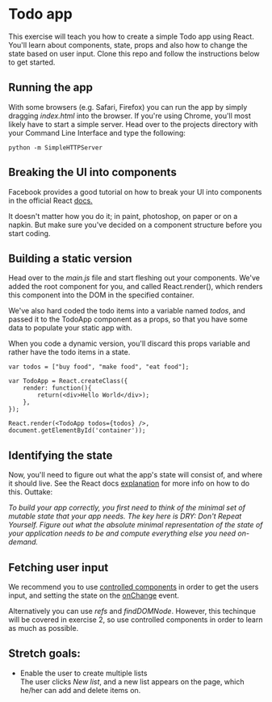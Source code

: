 # Todo app

This exercise will teach you how to create a simple Todo app using React. You'll learn about components, state, props and also how to change the state based on user input. Clone this repo and follow the instructions below to get started.

## Running the app

With some browsers (e.g. Safari, Firefox) you can run the app by simply dragging *index.html* into the browser. If you're using Chrome, you'll most likely have to start a simple server. Head over to the projects directory with your Command Line Interface and type the following:

	python -m SimpleHTTPServer

## Breaking the UI into components

Facebook provides a good tutorial on how to break your UI into components in the official React [docs.](http://facebook.github.io/react/docs/thinking-in-react.html#step-1-break-the-ui-into-a-component-hierarchy)  

It doesn't matter how you do it; in paint, photoshop, on paper or on a napkin. But make sure you've decided on a component structure before you start coding.

## Building a static version

Head over to the *main.js* file and start fleshing out your components. We've added the root component for you, and called React.render(), which renders this component into the DOM in the specified container.   

We've also hard coded the todo items into a variable named *todos*, and passed it to the TodoApp component as a props, so that you have some data to populate your static app with.

When you code a dynamic version, you'll discard this props variable and rather have the todo items in a state. 

	var todos = ["buy food", "make food", "eat food"];

	var TodoApp = React.createClass({
		render: function(){
			return(<div>Hello World</div>);
		},
	});

	React.render(<TodoApp todos={todos} />, document.getElementById('container'));


## Identifying the state

Now, you'll need to figure out what the app's state will consist of, and where it should live. See the React docs [explanation](https://facebook.github.io/react/docs/thinking-in-react.html#step-3-identify-the-minimal-but-complete-representation-of-ui-state) for more info on how to do this. Outtake:  

*To build your app correctly, you first need to think of the minimal set of mutable state that your app needs. The key here is DRY: Don't Repeat Yourself. Figure out what the absolute minimal representation of the state of your application needs to be and compute everything else you need on-demand.*   

## Fetching user input

We recommend you to use [controlled components](https://facebook.github.io/react/docs/forms.html#controlled-components) in order to get the users input, and setting the state on the [onChange](https://facebook.github.io/react/docs/forms.html#interactive-props) event.

Alternatively you can use *refs* and *findDOMNode*. However, this techinque will be covered in exercise 2, so use controlled components in order to learn as much as possible.

## Stretch goals:

* Enable the user to create multiple lists  
The user clicks *New list*, and a new list appears on the page, which he/her can add and delete items on.